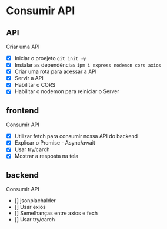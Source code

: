 # Consumir API

## API

Criar uma API

- [x] Iniciar o proejeto `git init -y`
- [x] Instalar as dependências `ipm i express nodemon cors axios`
- [x] Criar uma rota para acessar a API
- [x] Servir a API
- [x] Habilitar o CORS
- [x] Habilitar o nodemon para reiniciar o Server

## frontend

Consumir API

- [x] Utilizar fetch para consumir nossa API do backend
- [x] Explicar o Promise - Async/await
- [x] Usar try/carch
- [x] Mostrar a resposta na tela

## backend

Consumir API

- [] jsonplachalder
- [] Usar exios
- [] Semelhanças entre axios e fech
- [] Usar try/carch
